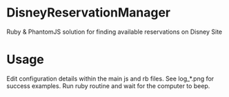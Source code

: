 DisneyReservationManager
========================

Ruby &amp; PhantomJS solution for finding available reservations on Disney Site

Usage
=====

Edit configuration details within the main js and rb files.
See log_*.png for success examples.  Run ruby routine and wait for the computer to beep.
